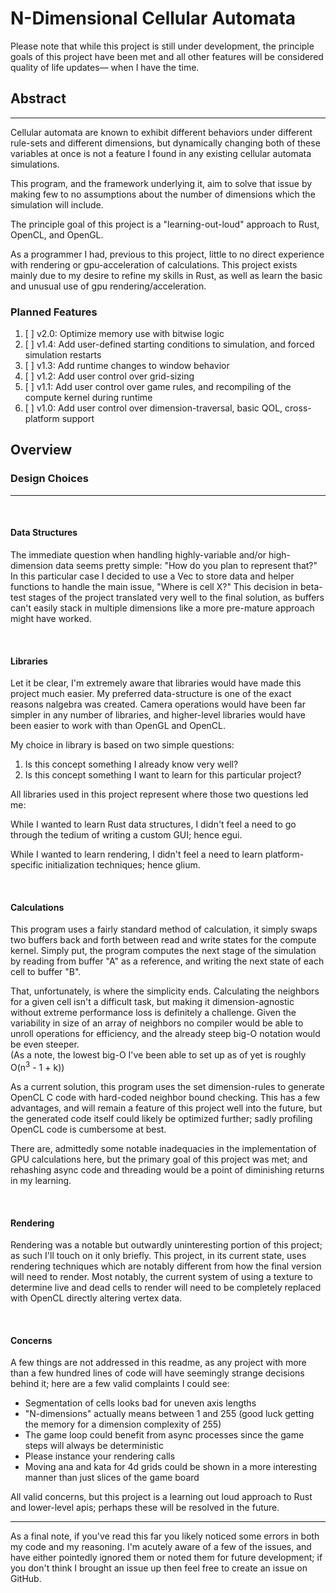 <h1>N-Dimensional Cellular Automata</h1>

Please note that while this project is still under development, the principle goals of this project have been met and all other features will be considered quality of life updates— when I have the time.

<h2>Abstract</h2>
<hr>
<p>
Cellular automata are known to exhibit different behaviors under different rule-sets and different dimensions, but dynamically changing both of these variables at once is not a feature I found in any existing cellular automata simulations.

This program, and the framework underlying it, aim to solve that issue by making few to no assumptions about the number of dimensions which the simulation will include.

The principle goal of this project is a "learning-out-loud" approach to Rust, OpenCL, and OpenGL.

As a programmer I had, previous to this project, little to no direct experience with rendering or gpu-acceleration of calculations. This project exists mainly due to my desire to refine my skills in Rust, as well as learn the basic and unusual use of gpu rendering/acceleration.
</p>

<h3>Planned Features</h3>

1. [ ] v2.0: Optimize memory use with bitwise logic
2. [ ] v1.4: Add user-defined starting conditions to simulation, and forced simulation restarts
3. [ ] v1.3: Add runtime changes to window behavior
4. [ ] v1.2: Add user control over grid-sizing
5. [ ] v1.1: Add user control over game rules, and recompiling of the compute kernel during runtime
6. [ ] v1.0: Add user control over dimension-traversal, basic QOL, cross-platform support

<h2>Overview</h2>
<h3>Design Choices</h3>
<hr>
<br>

<h4>Data Structures</h4>
<p>
The immediate question when handling highly-variable and/or high-dimension data seems pretty simple: "How do you plan to represent that?"
In this particular case I decided to use a Vec to store data and helper functions to handle the main issue, "Where is cell X?"
This decision in beta-test stages of the project translated very well to the final solution, as buffers can't easily stack in multiple dimensions like a more pre-mature approach might have worked.
</p>
<br>

<h4>Libraries</h4>
<p>
Let it be clear, I'm extremely aware that libraries would have made this project much easier.
My preferred data-structure is one of the exact reasons nalgebra was created.
Camera operations would have been far simpler in any number of libraries, and higher-level libraries would have been easier to work with than OpenGL and OpenCL.

My choice in library is based on two simple questions:
    
1. Is this concept something I already know very well?
2. Is this concept something I want to learn for this particular project?

All libraries used in this project represent where those two questions led me:

While I wanted to learn Rust data structures, I didn't feel a need to go through the tedium of writing a custom GUI; hence egui.

While I wanted to learn rendering, I didn't feel a need to learn platform-specific initialization techniques; hence glium.
</p>
<br>

<h4>Calculations</h4>
<p>
This program uses a fairly standard method of calculation, it simply swaps two buffers back and forth between read and write states for the compute kernel.
Simply put, the program computes the next stage of the simulation by reading from buffer "A" as a reference, and writing the next state of each cell to buffer "B".

That, unfortunately, is where the simplicity ends.
Calculating the neighbors for a given cell isn't a difficult task, but making it dimension-agnostic without extreme performance loss is definitely a challenge.
Given the variability in size of an array of neighbors no compiler would be able to unroll operations for efficiency, and the already steep big-O notation would be even steeper.
<br>(As a note, the lowest big-O I've been able to set up as of yet is roughly O(n<sup>3</sup> - 1 + k))

As a current solution, this program uses the set dimension-rules to generate OpenCL C code with hard-coded neighbor bound checking.
This has a few advantages, and will remain a feature of this project well into the future, but the generated code itself could likely be optimized further; sadly profiling OpenCL code is cumbersome at best.

There are, admittedly some notable inadequacies in the implementation of GPU calculations here, but the primary goal of this project was met; and rehashing async code and threading would be a point of diminishing returns in my learning.
</p>
<br>

<h4>Rendering</h4>
<p>
Rendering was a notable but outwardly uninteresting portion of this project; as such I'll touch on it only briefly.
This project, in its current state, uses rendering techniques which are notably different from how the final version will need to render.
Most notably, the current system of using a texture to determine live and dead cells to render will need to be completely replaced with OpenCL directly altering vertex data.
</p>
<br>

<h4>Concerns</h4>
<p>
A few things are not addressed in this readme, as any project with more than a few hundred lines of code will have seemingly strange decisions behind it; here are a few valid complaints I could see:

* Segmentation of cells looks bad for uneven axis lengths
* "N-dimensions" actually means between 1 and 255 (good luck getting the memory for a dimension complexity of 255)
* The game loop could benefit from async processes since the game steps will always be deterministic
* Please instance your rendering calls
* Moving ana and kata for 4d grids could be shown in a more interesting manner than just slices of the game board

All valid concerns, but this project is a learning out loud approach to Rust and lower-level apis; perhaps these will be resolved in the future.
</p>

<hr>
<p>
As a final note, if you've read this far you likely noticed some errors in both my code and my reasoning. I'm acutely aware of a few of the issues, and have either pointedly ignored them or noted them for future development; if you don't think I brought an issue up then feel free to create an issue on GitHub.
</p>